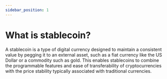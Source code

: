 ```yaml
---
sidebar_position: 1
---
```


# What is stablecoin?

A stablecoin is a type of digital currency designed to maintain a consistent value by pegging it to an external asset, such as a fiat currency like the US Dollar or a commodity such as gold. This enables stablecoins to combine the programmable features and ease of transferability of cryptocurrencies with the price stability typically associated with traditional currencies.

